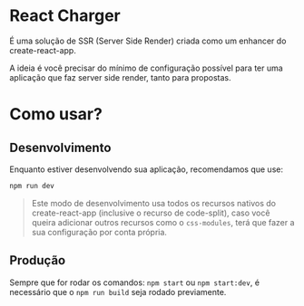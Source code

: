 # React Charger
É uma solução de SSR (Server Side Render) criada como um enhancer do create-react-app.

A ideia é você precisar do mínimo de configuração possível para ter uma aplicação que faz server side render, tanto para propostas.

# Como usar?
## Desenvolvimento
Enquanto estiver desenvolvendo sua aplicação, recomendamos que use:
```js
npm run dev
```
> Este modo de desenvolvimento usa todos os recursos nativos do create-react-app (inclusive o recurso de code-split), caso você queira adicionar outros recursos como o `css-modules`, terá que fazer a sua configuração por conta própria.

## Produção
Sempre que for rodar os comandos: `npm start` ou `npm start:dev`, é necessário que o `npm run build` seja rodado previamente.

